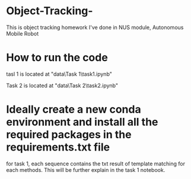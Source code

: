# Object-Tracking-
This is object tracking homework I've done in NUS module, Autonomous Mobile Robot

# How to run the code

tasl 1 is located at "data\Task 1\task1.ipynb"

Task 2 is located at "data\Task 2\task2.ipynb"

# Ideally create a new conda environment and install all the required packages in the requirements.txt file

for task 1, each sequence contains the txt result of template matching for each methods. This will be further explain in the task 1 notebook. 


